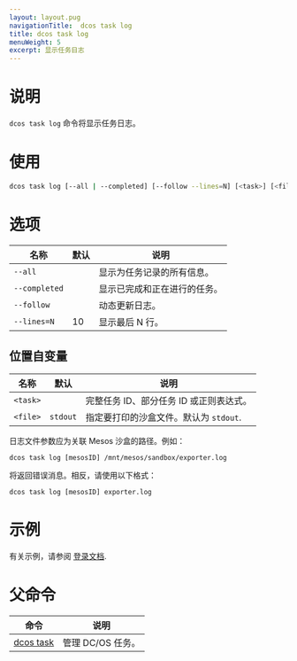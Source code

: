 ```yaml
---
layout: layout.pug
navigationTitle:  dcos task log
title: dcos task log
menuWeight: 5
excerpt: 显示任务日志
---
```



# 说明
`dcos task log` 命令将显示任务日志。

# 使用

```bash
dcos task log [--all | --completed] [--follow --lines=N] [<task>] [<file>]
```

# 选项

| 名称 | 默认 | 说明 |
|---------|-------------|-------------|
| `--all` |             | 显示为任务记录的所有信息。 |
| `--completed`   |             | 显示已完成和正在进行的任务。|
| `--follow` |             |  动态更新日志。 |
| `--lines=N`   |     10      | 显示最后 N 行。|

## 位置自变量

| 名称 | 默认 | 说明 |
|---------|-------------|-------------|
| `<task>`   |             | 完整任务 ID、部分任务 ID 或正则表达式。|
| `<file>`   |  `stdout` |  指定要打印的沙盒文件。默认为 `stdout`. |

日志文件参数应为关联 Mesos 沙盒的路径。例如：

```
dcos task log [mesosID] /mnt/mesos/sandbox/exporter.log
```
将返回错误消息。相反，请使用以下格式：

```
dcos task log [mesosID] exporter.log
```

# 示例

有关示例，请参阅 [登录文档](/mesosphere/dcos/cn/1.13/monitoring/logging/).


# 父命令

| 命令 | 说明 |
|---------|-------------|
| [dcos task](/mesosphere/dcos/cn/1.13/cli/command-reference/dcos-task/)   | 管理 DC/OS 任务。 |


